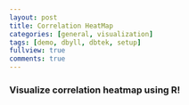 ```yaml
---
layout: post
title: Correlation HeatMap
categories: [general, visualization]
tags: [demo, dbyll, dbtek, setup]
fullview: true
comments: true
---
```


### Visualize correlation heatmap using R!
